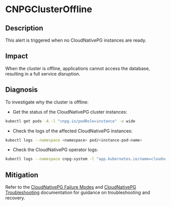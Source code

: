 # CNPGClusterOffline

## Description

This alert is triggered when no CloudNativePG instances are ready.

## Impact

When the cluster is offline, applications cannot access the database, resulting in a full service disruption.

## Diagnosis

To investigate why the cluster is offline:

- Get the status of the CloudNativePG cluster instances:

```bash
kubectl get pods -A -l "cnpg.io/podRole=instance" -o wide
```

- Check the logs of the affected CloudNativePG instances:

```bash
kubectl logs --namespace <namespace> pod/<instance-pod-name>
```

- Check the CloudNativePG operator logs:

```bash
kubectl logs --namespace cnpg-system -l "app.kubernetes.io/name=cloudnative-pg"
```

## Mitigation

Refer to the [CloudNativePG Failure Modes](https://cloudnative-pg.io/documentation/current/failure_modes/) and [CloudNativePG Troubleshooting](https://cloudnative-pg.io/documentation/current/troubleshooting/) documentation for guidance on troubleshooting and recovery.
